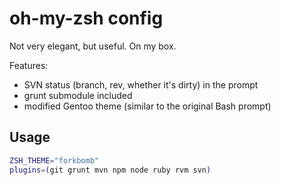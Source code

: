 # oh-my-zsh config
Not very elegant, but useful. On my box.

Features:
* SVN status (branch, rev, whether it's dirty) in the prompt
* grunt submodule included
* modified Gentoo theme (similar to the original Bash prompt)

## Usage
```bash
ZSH_THEME="forkbomb"
plugins=(git grunt mvn npm node ruby rvm svn)
```
